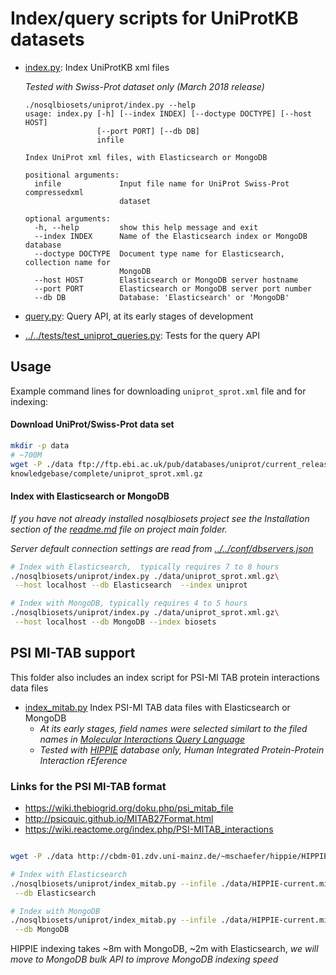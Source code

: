
# Index/query scripts for UniProtKB datasets

* [index.py](index.py): Index UniProtKB xml files
  
  _Tested with Swiss-Prot dataset only (March 2018 release)_
  
    ```
    ./nosqlbiosets/uniprot/index.py --help
    usage: index.py [-h] [--index INDEX] [--doctype DOCTYPE] [--host HOST]
                    [--port PORT] [--db DB]
                    infile
    
    Index UniProt xml files, with Elasticsearch or MongoDB
    
    positional arguments:
      infile             Input file name for UniProt Swiss-Prot compressedxml
                         dataset
    
    optional arguments:
      -h, --help         show this help message and exit
      --index INDEX      Name of the Elasticsearch index or MongoDB database
      --doctype DOCTYPE  Document type name for Elasticsearch, collection name for
                         MongoDB
      --host HOST        Elasticsearch or MongoDB server hostname
      --port PORT        Elasticsearch or MongoDB server port number
      --db DB            Database: 'Elasticsearch' or 'MongoDB'
    ```

* [query.py](query.py): Query API, at its early stages of development

* [../../tests/test_uniprot_queries.py](../../tests/test_uniprot_queries.py):
 Tests for the query API

                                      
## Usage

Example command lines for downloading `uniprot_sprot.xml` file and for indexing:

#### Download UniProt/Swiss-Prot data set

```bash
mkdir -p data
# ~700M
wget -P ./data ftp://ftp.ebi.ac.uk/pub/databases/uniprot/current_release/\
knowledgebase/complete/uniprot_sprot.xml.gz
```

#### Index with Elasticsearch or MongoDB
_If you have not already installed nosqlbiosets project see the Installation
section of the [readme.md](../../readme.md) file on project main folder._

_Server default connection settings are read from [../../conf/dbservers.json](
../../conf/dbservers.json
)_

```bash
# Index with Elasticsearch,  typically requires 7 to 8 hours
./nosqlbiosets/uniprot/index.py ./data/uniprot_sprot.xml.gz\
 --host localhost --db Elasticsearch  --index uniprot

# Index with MongoDB, typically requires 4 to 5 hours
./nosqlbiosets/uniprot/index.py ./data/uniprot_sprot.xml.gz\
 --host localhost --db MongoDB --index biosets
```

## PSI MI-TAB support

This folder also includes an index script for PSI-MI TAB protein interactions
data files

* [index_mitab.py](index_mitab.py) Index PSI-MI TAB data files
 with Elasticsearch or MongoDB
  * _At its early stages, field names were selected similart to
   the filed names in [Molecular Interactions Query Language](
   http://psicquic.github.io/MiqlReference27.html)_
  * _Tested with [HIPPIE](http://cbdm-01.zdv.uni-mainz.de/~mschaefer/hippie)
   database only, Human Integrated Protein-Protein Interaction rEference_ 
 
 ### Links for the PSI MI-TAB format
 - https://wiki.thebiogrid.org/doku.php/psi_mitab_file
 - http://psicquic.github.io/MITAB27Format.html
 - https://wiki.reactome.org/index.php/PSI-MITAB_interactions
 
```bash

wget -P ./data http://cbdm-01.zdv.uni-mainz.de/~mschaefer/hippie/HIPPIE-current.mitab.txt

# Index with Elasticsearch
./nosqlbiosets/uniprot/index_mitab.py --infile ./data/HIPPIE-current.mitab.txt\
 --db Elasticsearch

# Index with MongoDB
./nosqlbiosets/uniprot/index_mitab.py --infile ./data/HIPPIE-current.mitab.txt\
 --db MongoDB
```
 HIPPIE indexing takes ~8m with MongoDB, ~2m with Elasticsearch,
  _we will move to MongoDB bulk API to improve MongoDB indexing speed_
